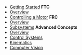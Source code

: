 - [Getting Started](/)
**FTC**
- [Overview](/ftc/)
- [Controlling a Motor]()
**FRC**
- [Overview](/frc/)
- [Subsystems](/frc/subsystems)
**Advanced Concepts**
- [Overview](/advanced-concepts/)
- [Control Systems]()
- [Kinematics]()
- [Computer Vision]()